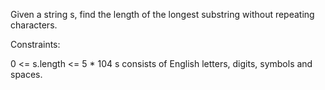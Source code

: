 Given a string s, find the length of the longest 
substring
 without repeating characters.


 Constraints:

0 <= s.length <= 5 * 104
s consists of English letters, digits, symbols and spaces.
